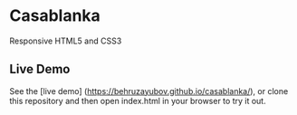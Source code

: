 # Casablanka
Responsive HTML5 and CSS3

## Live Demo
See the [live demo] (https://behruzayubov.github.io/casablanka/), or clone this repository and then open index.html in your browser to try it out.
